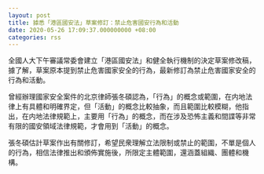 ```yaml
---
layout: post
title: 據悉「港區國安法」草案修訂：禁止危害國安行為和活動
date: 2020-05-26 17:09:37.000000000 +08:00
categories: rss
---
```


全國人大下午審議常委會建立「港區國安法」和健全執行機制的決定草案修改稿，據了解，草案原本提到禁止危害國家安全的行為，最新修訂為禁止危害國家安全的行為和活動。

曾經辦理國家安全案件的北京律師張冬碩認為，「行為」的概念或範圍，在内地法律上有具體和明確界定，但「活動」的概念比較抽象，而且範圍比較模糊，他指出，在内地法律規範上，主要用「行為」的概念，而在涉及恐怖主義和間諜等非常有限的國安領域法律規範，才會用到「活動」的概念。

張冬碩估計草案作出有關修訂，希望民衆理解立法限制或禁止的範圍，不單是個人的行為，相信法律推出和頒佈實施後，所限定主體範圍，還涵蓋組織、團體和機構。
